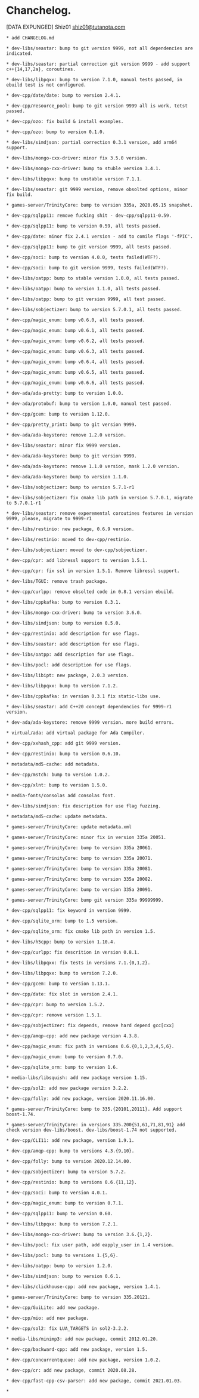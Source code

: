 # Chanchelog.  


[DATA EXPUNGED]	Shiz01 <shiz01@tutanota.com>  


	* add CHANGELOG.md 

	* dev-libs/seastar: bump to git version 9999, not all dependencies are indicated.  

	* dev-libs/seastar: partial correction git version 9999 - add support c++{14,17,2a}, coroutines.  

	* dev-libs/libpqxx: bump to version 7.1.0, manual tests passed, in ebuild test is not configured.  

	* dev-cpp/date/date: bump to version 2.4.1.  

	* dev-cpp/resource_pool: bump to git version 9999 all is work, tetst passed.  

	* dev-cpp/ozo: fix build & install examples.  

	* dev-cpp/ozo: bump to version 0.1.0.  

	* dev-libs/simdjson: partial correction 0.3.1 version, add arm64 support.  

	* dev-libs/mongo-cxx-driver: minor fix 3.5.0 version.   

	* dev-libs/mongo-cxx-driver: bump to stuble version 3.4.1.  

	* dev-libs/libpqxx: bump to unstable version 7.1.1.  

	* dev-libs/seastar: git 9999 version, remove obsolted options, minor fix build.  

	* games-server/TrinityCore: bump to version 335a, 2020.05.15 snapshot.  

	* dev-cpp/sqlpp11: remove fucking shit - dev-cpp/sqlpp11-0.59.  

	* dev-cpp/sqlpp11: bump to version 0.59, all tests passed.   

	* dev-cpp/date: minor fix 2.4.1 version - add to comile flags '-fPIC'.   

	* dev-cpp/sqlpp11: bump to git version 9999, all tests passed.  

	* dev-cpp/soci: bump to version 4.0.0, tests failed(WTF?).  

	* dev-cpp/soci: bump to git version 9999, tests failed(WTF?).  

	* dev-libs/oatpp: bump to stable version 1.0.0, all tests passed.  

	* dev-libs/oatpp: bump to version 1.1.0, all tests passed.  

	* dev-libs/oatpp: bump to git version 9999, all test passed.  

	* dev-libs/sobjectizer: bump to version 5.7.0.1, all tests passed.  
	
	* dev-cpp/magic_enum: bump v0.6.0, all tests passed.  
	
	* dev-cpp/magic_enum: bump v0.6.1, all tests passed.  
	
	* dev-cpp/magic_enum: bump v0.6.2, all tests passed.  
	
	* dev-cpp/magic_enum: bump v0.6.3, all tests passed.  
	
	* dev-cpp/magic_enum: bump v0.6.4, all tests passed.  
	
	* dev-cpp/magic_enum: bump v0.6.5, all tests passed.  
	
	* dev-cpp/magic_enum: bump v0.6.6, all tests passed.  

	* dev-ada/ada-pretty: bump to version 1.0.0.  

	* dev-ada/protobuf: bump to version 1.0.0, manual test passed.  

	* dev-cpp/gcem: bump to version 1.12.0.  

	* dev-cpp/pretty_print: bump to git version 9999.  

	* dev-ada/ada-keystore: remove 1.2.0 version.  

	* dev-libs/seastar: minor fix 9999 version.  

	* dev-ada/ada-keystore: bump to git version 9999.  

	* dev-ada/ada-keystore: remove 1.1.0 version, mask 1.2.0 version.  

	* dev-ada/ada-keystore: bump to version 1.1.0.  

	* dev-libs/sobjectizer: bump to version 5.7.1-r1  

	* dev-libs/sobjectizer: fix cmake lib path in version 5.7.0.1, migrate to 5.7.0.1-r1

	* dev-libs/seastar: remove experemental coroutines features in version 9999, please, migrate to 9999-r1

	* dev-libs/restinio: new package, 0.6.9 version.

	* dev-libs/restinio: moved to dev-cpp/restinio.  

	* dev-libs/sobjectizer: moved to dev-cpp/sobjectizer.  

	* dev-cpp/cpr: add libressl support to version 1.5.1.  

	* dev-cpp/cpr: fix ssl in version 1.5.1. Remove libressl support.  

	* dev-libs/TGUI: remove trash package.  

	* dev-cpp/curlpp: remove obsolted code in 0.8.1 version ebuild.  

	* dev-libs/cppkafka: bump to version 0.3.1.  

	* dev-libs/mongo-cxx-driver: bump to version 3.6.0.  

	* dev-libs/simdjson: bump to version 0.5.0.  

	* dev-cpp/restinio: add description for use flags.  

	* dev-libs/seastar: add description for use flags.  

	* dev-libs/oatpp: add description for use flags.  

	* dev-libs/pocl: add description for use flags.  

	* dev-libs/libipt: new package, 2.0.3 version.  

	* dev-libs/libpqxx: bump to version 7.1.2.  

	* dev-libs/cppkafka: in version 0.3.1 fix static-libs use.  

	* dev-libs/seastar: add C++20 concept dependencies for 9999-r1 version.

	* dev-ada/ada-keystore: remove 9999 version. more build errors.  

	* virtual/ada: add virtual package for Ada Compiler.  

	* dev-cpp/xxhash_cpp: add git 9999 version.  

	* dev-cpp/restinio: bump to version 0.6.10.  

	* metadata/md5-cache: add metadata.

	* dev-cpp/mstch: bump to version 1.0.2.  

	* dev-cpp/xlnt: bump to version 1.5.0.  

	* media-fonts/consolas add consolas font.  

	* dev-libs/simdjson: fix description for use flag fuzzing.  

	* metadata/md5-cache: update metadata.  

	* games-server/TrinityCore: update metadata.xml  

	* games-server/TrinityCore: minor fix in version 335a 20051.  

	* games-server/TrinityCore: bump to version 335a 20061.  

	* games-server/TrinityCore: bump to version 335a 20071.  

	* games-server/TrinityCore: bump to version 335a 20081.  

	* games-server/TrinityCore: bump to version 335a 20082.  

	* games-server/TrinityCore: bump to version 335a 20091.  

	* games-server/TrinityCore: bump git version 335a 99999999.  

	* dev-cpp/sqlpp11: fix keyword in version 9999.  

	* dev-cpp/sqlite_orm: bump to 1.5 version.  

	* dev-cpp/sqlite_orm: fix cmake lib path in version 1.5.   

	* dev-libs/h5cpp: bump to version 1.10.4.  

	* dev-cpp/curlpp: fix descrition in version 0.8.1.  

	* dev-libs/libpqxx: fix tests in versions 7.1.{0,1,2}.  

	* dev-libs/libpqxx: bump to version 7.2.0.  

	* dev-cpp/gcem: bump to version 1.13.1. 

	* dev-cpp/date: fix slot in version 2.4.1.  

	* dev-cpp/cpr: bump to version 1.5.2.  

	* dev-cpp/cpr: remove version 1.5.1.  

	* dev-cpp/sobjectizer: fix depends, remove hard depend gcc[cxx]
	
	* dev-cpp/amqp-cpp: add new package version 4.3.8.  

	* dev-cpp/magic_enum: fix path in versions 0.6.{0,1,2,3,4,5,6}.  

	* dev-cpp/magic_enum: bump to version 0.7.0.  

	* dev-cpp/sqlite_orm: bump to version 1.6.  

	* media-libs/libsquish: add new package version 1.15.  

	* dev-cpp/sol2: add new package version 3.2.2.  

	* dev-cpp/folly: add new package, version 2020.11.16.00.  

	* games-server/TrinityCore: bump to 335.{20101,20111}. Add support boost-1.74.

	* games-server/TrinityCore: in versions 335.200{51,61,71,81,91} add check version dev-libs/boost. dev-libs/boost-1.74 not supported.

	* dev-cpp/CLI11: add new package, version 1.9.1.

	* dev-cpp/amqp-cpp: bump to versions 4.3.{9,10}.  

	* dev-cpp/folly: bump to version 2020.12.14.00.  
	
	* dev-cpp/sobjectizer: bump to version 5.7.2.  

	* dev-cpp/restinio: bump to versions 0.6.{11,12}.  
	
	* dev-cpp/soci: bump to version 4.0.1.  

	* dev-cpp/magic_enum: bump to version 0.7.1.  
	
	* dev-cpp/sqlpp11: bump to version 0.60.  

	* dev-libs/libpqxx: bump to version 7.2.1.  

	* dev-libs/mongo-cxx-driver: bump to version 3.6.{1,2}.  

	* dev-libs/pocl: fix user path, add eapply_user in 1.4 version.  

	* dev-libs/pocl: bump to versions 1.{5,6}.  

	* dev-libs/oatpp: bump to version 1.2.0.  

	* dev-libs/simdjson: bump to version 0.6.1.   

	* dev-libs/clickhouse-cpp: add new package, version 1.4.1.  

	* games-server/TrinityCore: bump to version 335.20121.  

	* dev-cpp/GuiLite: add new package.  

	* dev-cpp/mio: add new package.  

	* dev-cpp/sol2: fix LUA_TARGETS in sol2-3.2.2.  

	* media-libs/minimp3: add new package, commit 2012.01.20.  

	* dev-cpp/backward-cpp: add new package, version 1.5.  

	* dev-cpp/concurrentqueue: add new package, version 1.0.2.  

	* dev-cpp/cr: add new package, commit 2020.08.28.  

	* dev-cpp/fast-cpp-csv-parser: add new package, commit 2021.01.03.  

	*   



